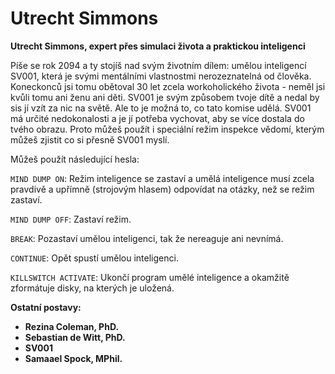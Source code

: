 # Utrecht Simmons

__Utrecht Simmons, expert přes simulaci života a praktickou inteligenci__

Píše se rok 2094 a ty stojíš nad svým životním dílem: umělou inteligencí SV001, která je svými mentálními vlastnostmi nerozeznatelná od člověka. Koneckonců jsi tomu obětoval 30 let zcela workoholického života - neměl jsi kvůli tomu ani ženu ani děti. SV001 je svým způsobem tvoje dítě a nedal by sis jí vzít za nic na světě. Ale to je možná to, co tato komise udělá. SV001 má určité nedokonalosti a je jí potřeba vychovat, aby se více dostala do tvého obrazu. Proto můžeš použít i speciální režim inspekce vědomí, kterým můžeš zjistit co si přesně SV001 myslí.

Můžeš použít následující hesla:

`MIND DUMP ON`: Režim inteligence se zastaví a umělá inteligence musí zcela pravdivě a upřímně (strojovým hlasem) odpovídat na otázky, než se režim zastaví.

`MIND DUMP OFF`: Zastaví režim.

`BREAK`: Pozastaví umělou inteligenci, tak že nereaguje ani nevnímá.

`CONTINUE`: Opět spustí umělou inteligenci.

`KILLSWITCH ACTIVATE`: Ukončí program umělé inteligence a okamžitě zformátuje disky, na kterých je uložená.

<!-- novy sloupec -->
__Ostatní postavy:__
- __Rezina Coleman, PhD.__
- __Sebastian de Witt, PhD.__
- __SV001__
- __Samaael Spock, MPhil.__
